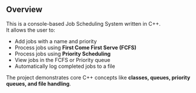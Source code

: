 ## Overview

This is a console-based Job Scheduling System written in C++.  
It allows the user to:

- Add jobs with a name and priority
- Process jobs using **First Come First Serve (FCFS)**
- Process jobs using **Priority Scheduling**
- View jobs in the FCFS or Priority queue
- Automatically log completed jobs to a file

The project demonstrates core C++ concepts like **classes, queues, priority queues, and file handling**.
